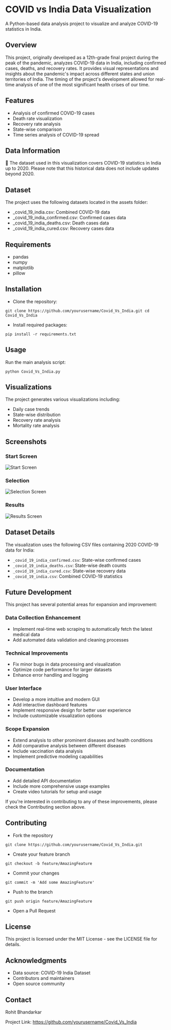 # COVID vs India Data Visualization

A Python-based data analysis project to visualize and analyze COVID-19 statistics in India.

## Overview

This project, originally developed as a 12th-grade final project during the peak of the pandemic, analyzes COVID-19 data in India, including confirmed cases, deaths, and recovery rates. It provides visual representations and insights about the pandemic's impact across different states and union territories of India. The timing of the project's development allowed for real-time analysis of one of the most significant health crises of our time.

## Features

- Analysis of confirmed COVID-19 cases
- Death rate visualization
- Recovery rate analysis
- State-wise comparison
- Time series analysis of COVID-19 spread

## Data Information
📅 The dataset used in this visualization covers COVID-19 statistics in India up to 2020. Please note that this historical data does not include updates beyond 2020.

## Dataset

The project uses the following datasets located in the assets folder:
- _covid_19_india.csv: Combined COVID-19 data
- _covid_19_india_confirmed.csv: Confirmed cases data
- _covid_19_india_deaths.csv: Death cases data
- _covid_19_india_cured.csv: Recovery cases data

## Requirements

- pandas
- numpy
- matplotlib
- pillow

## Installation

- Clone the repository:

`git clone https://github.com/yourusername/Covid_Vs_India.git
cd Covid_Vs_India`

- Install required packages:

`pip install -r requirements.txt`

## Usage

Run the main analysis script:

`python Covid_Vs_India.py`

## Visualizations

The project generates various visualizations including:
- Daily case trends
- State-wise distribution
- Recovery rate analysis
- Mortality rate analysis

## Screenshots

### Start Screen
![Start Screen](assets/start_screen.png)

### Selection
![Selection Screen](assets/selection.png)

### Results
![Results Screen](assets/results.png)

## Dataset Details
The visualization uses the following CSV files containing 2020 COVID-19 data for India:
- `_covid_19_india_confirmed.csv`: State-wise confirmed cases
- `_covid_19_india_deaths.csv`: State-wise death counts
- `_covid_19_india_cured.csv`: State-wise recovery data
- `_covid_19_india.csv`: Combined COVID-19 statistics

## Future Development

This project has several potential areas for expansion and improvement:

### Data Collection Enhancement
- Implement real-time web scraping to automatically fetch the latest medical data
- Add automated data validation and cleaning processes

### Technical Improvements
- Fix minor bugs in data processing and visualization
- Optimize code performance for larger datasets
- Enhance error handling and logging

### User Interface
- Develop a more intuitive and modern GUI
- Add interactive dashboard features
- Implement responsive design for better user experience
- Include customizable visualization options

### Scope Expansion
- Extend analysis to other prominent diseases and health conditions
- Add comparative analysis between different diseases
- Include vaccination data analysis
- Implement predictive modeling capabilities

### Documentation
- Add detailed API documentation
- Include more comprehensive usage examples
- Create video tutorials for setup and usage

If you're interested in contributing to any of these improvements, please check the Contributing section above.

## Contributing

- Fork the repository

`git clone https://github.com/yourusername/Covid_Vs_India.git`

- Create your feature branch 

`git checkout -b feature/AmazingFeature`

- Commit your changes 

`git commit -m 'Add some AmazingFeature'`

- Push to the branch 

`git push origin feature/AmazingFeature`
- Open a Pull Request

## License

This project is licensed under the MIT License - see the LICENSE file for details.

## Acknowledgments

- Data source: COVID-19 India Dataset
- Contributors and maintainers
- Open source community

## Contact

Rohit Bhandarkar

Project Link: https://github.com/yourusername/Covid_Vs_India